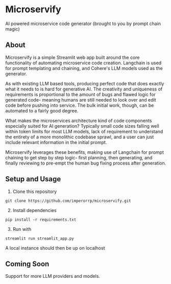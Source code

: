 # Microservify
AI powered microservice code generator (brought to you by prompt chain magic)

## About 

Microservify is a simple Streamlit web app built around the core functionality of automating microservice code creation. Langchain is used for prompt templating and chaining, and Cohere's LLM models used as the generator. 

As with existing LLM based tools, producing perfect code that does exactly what it needs to is hard for generative AI. The creativity and uniqueness of requirements is proportional to the amount of bugs and flawed logic for generated code- meaning humans are still needed to look over and edit code before pushing into service. The bulk initial work, though, can be automated to a fairly good degree.

What makes the microservices architecture kind of code components especially suited for AI generation? Typically small code sizes falling well within token limits for most LLM models, lack of requirement to understand the entirety of a more monolithic codebase sprawl, and a user can just include relevant information in the initial prompt. 

Microservify leverages these benefits, making use of Langchain for prompt chaining to get step by step logic- first planning, then generating, and finally reviewing to pre-empt the human bug fixing process after generation. 

## Setup and Usage

1. Clone this repository 

`git clone https://github.com/imperorrp/microservify.git`

2. Install dependencies

`pip install -r requirements.txt`

3. Run with

`streamlit run streamlit_app.py` 

A local instance should then be up on localhost
## Coming Soon 

Support for more LLM providers and models.


